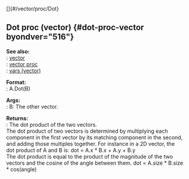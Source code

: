 []{#/vector/proc/Dot}    
## Dot proc (vector) {#dot-proc-vector byondver="516"}    
**See also:**    
:   [vector](/ref/vector.md)    
:   [vector proc](/ref/proc/vector.md)    
:   [vars (vector)](/ref/vector/var.md)    
<!-- -->    
**Format:**    
:   A.Dot(B)    
<!-- -->    
**Args:**    
:   B: The other vector.    
<!-- -->    
**Returns:**    
:   The dot product of the two vectors.    
The dot product of two vectors is determined by multiplying each    
component in the first vector by its matching component in the second,    
and adding those multiples together. For instance in a 2D vector, the    
dot product of A and B is: dot = A.x \* B.x + A.y + B.y    
The dot product is equal to the product of the magnitude of the two    
vectors and the cosine of the angle between them. dot = A.size \* B.size    
\* cos(angle)  